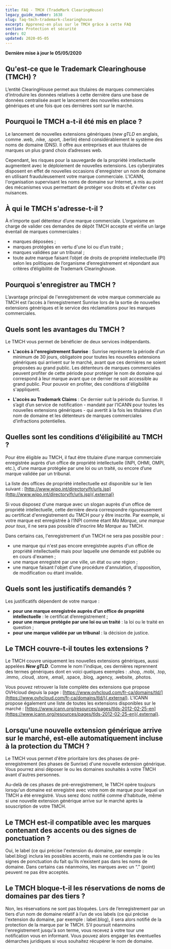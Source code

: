 ```yaml
---
title: FAQ - TMCH (TradeMark ClearingHouse)
legacy_guide_number: 1638
slug: faq-tmch-trademark-clearinghouse
excerpt: Apprenez-en plus sur le TMCH grâce à cette FAQ
section: Protection et sécurité
order: 02
updated: 2020-05-05
---
```


**Dernière mise à jour le 05/05/2020**

## Qu'est-ce que le Trademark Clearinghouse (TMCH) ?

L’entité ClearingHouse permet aux titulaires de marques commerciales d’introduire les données relatives à cette dernière dans une base de données centralisée avant le lancement des nouvelles extensions génériques et une fois que ces dernières sont sur le marché.

## Pourquoi le TMCH a-t-il été mis en place ?

Le lancement de nouvelles extensions génériques (*new gTLD* en anglais, comme .web, .nike, .sport, .berlin) étend considérablement le système des noms de domaine (DNS). Il offre aux entreprises et aux titulaires de marques un plus grand choix d’adresses web.

Cependant, les risques pour la sauvegarde de la propriété intellectuelle augmentent avec le déploiement de nouvelles extensions. Les cyberpirates disposent en effet de nouvelles occasions d'enregistrer un nom de domaine en utilisant frauduleusement votre marque commerciale. L'ICANN, l'organisation supervisant les noms de domaine sur Internet, a mis au point des mécanismes vous permettant de protéger vos droits et d'éviter ces nuisances.

## À qui le TMCH s'adresse-t-il ?

À n’importe quel détenteur d’une marque commerciale. L’organisme en charge de valider ces demandes de dépôt TMCH accepte et vérifie un large éventail de marques commerciales :

- marques déposées ;
- marques protégées en vertu d'une loi ou d’un traité ;
- marques validées par un tribunal ;
- toute autre marque faisant l’objet de droits de propriété intellectuelle (PI) selon les politiques de l’organisme d’enregistrement et répondant aux critères d’éligibilité de Trademark Clearinghouse.

## Pourquoi s'enregistrer au TMCH ?

L’avantage principal de l'enregistrement de votre marque commerciale au TMCH est l’accès à l’enregistrement Sunrise lors de la sortie de nouvelles extensions génériques et le service des réclamations pour les marques commerciales.

## Quels sont les avantages du TMCH ?

Le TMCH vous permet de bénéficier de deux services indépendants.

- **L'accès à l'enregistrement Sunrise** :
    Sunrise représente la période d'un minimum de 30 jours, obligatoire pour toutes les nouvelles extensions génériques qui arrivent sur le marché, avant que ces dernières ne soient proposées au grand public. Les détenteurs de marques commerciales peuvent profiter de cette période pour protéger le nom de domaine qui correspond à leur marque avant que ce dernier ne soit accessible au grand public. Pour pouvoir en profiter, des conditions d'éligibilité s'appliquent.

- **L'accès au Trademark Claims** :
    Ce dernier suit la période du Sunrise. Il s’agit d’un service de notification - mandaté par l'ICANN pour toutes les nouvelles extensions génériques - qui avertit à la fois les titulaires d’un nom de domaine et les détenteurs de marques commerciales d’infractions potentielles.

## Quelles sont les conditions d’éligibilité au TMCH ?

Pour être éligible au TMCH, il faut être titulaire d’une marque commerciale enregistrée auprès d’un office de propriété intellectuelle (INPI, OHMI, OMPI, etc.), d’une marque protégée par une loi ou un traité, ou encore d’une marque validée par un tribunal.

La liste des offices de propriété intellectuelle est disponible sur le lien suivant : [http://www.wipo.int/directory/fr/urls.jsp](http://www.wipo.int/directory/fr/urls.jsp){.external}

Si vous disposez d'une marque avec un slogan auprès d'un office de propriété intellectuelle, cette dernière devra correspondre rigoureusement au certificat d'enregistrement du TMCH pour y être inscrite. Par exemple, si votre marque est enregistrée à l’INPI comme étant *Ma Marque, une marque pour tous*, il ne sera pas possible d’inscrire *Ma Marque* au TMCH.

Dans certains cas, l'enregistrement d'un TMCH ne sera pas possible pour :

- une marque qui n'est pas encore enregistrée auprès d'un office de propriété intellectuelle mais pour laquelle une demande est publiée ou en cours d'examen ;
- une marque enregistré par une ville, un état ou une région ;
- une marque faisant l'objet d'une procédure d'annulation, d'opposition, de modification ou étant invalide.

## Quels sont les justificatifs demandés ?

Les justificatifs dépendent de votre marque :

- **pour une marque enregistrée auprès d’un office de propriété intellectuelle** : le certificat d’enregistrement ;
- **pour une marque protégée par une loi ou un traité** : la loi ou le traité en question ;
- **pour une marque validée par un tribunal** : la décision de justice.

## Le TMCH couvre-t-il toutes les extensions ?

Le TMCH couvre uniquement les nouvelles extensions génériques, aussi appelées ***New gTLD***. Comme le nom l'indique, ces dernières reprennent des termes génériques dont en voici quelques exemples : .shop, .mobi, .top, .immo, .cloud, .store, .email, .space, .blog, .agency, .website, .photos.

Vous pouvez retrouver la liste complète des extensions que propose OVHcloud depuis la page : [https://www.ovhcloud.com/fr-ca/domains/tld/](https://www.ovhcloud.com/fr-ca/domains/tld/){.external}. L'ICANN propose également une liste de toutes les extensions disponibles sur le marché : [https://www.icann.org/resources/pages/tlds-2012-02-25-en](https://www.icann.org/resources/pages/tlds-2012-02-25-en){.external}.

## Lorsqu'une nouvelle extension générique arrive sur le marché, est-elle automatiquement incluse à la protection du TMCH ?

Le TMCH vous permet d'être prioritaire lors des phases de pré-enregistrement (les phases de Sunrise) d'une nouvelle extension générique. Vous pourrez ainsi déposer le ou les domaines souhaités à votre TMCH avant d'autres personnes.

Au-delà de ces phases de pré-enregistrement, le TMCH opère toujours lorsqu'un domaine est enregistré avec votre nom de marque pour lequel un TMCH a été enregistré. Vous serez donc notifié comme d'habitude, même si une nouvelle extension générique arrive sur le marché après la souscription de votre TMCH.

## Le TMCH est-il compatible avec les marques contenant des accents ou des signes de ponctuation ?

Oui, le label (ce qui précise l'extension du domaine, par exemple : label.blog) inclura les possibles accents, mais ne contiendra pas le ou les signes de ponctuation du fait qu’ils n’existent pas dans les noms de domaine. Dans certains cas néanmoins, les marques avec un “.” (point) peuvent ne pas être acceptés.

## Le TMCH bloque-t-il les réservations de noms de domaines par des tiers ?

Non, les réservations ne sont pas bloquées. Lors de l’enregistrement par un tiers d’un nom de domaine relatif à l’un de vos labels (ce qui précise l'extension du domaine, par exemple : label.blog), il sera alors notifié de la protection de la marque par le TMCH. S’il poursuit néanmoins l'enregistrement jusqu'à son terme, vous recevez à votre tour une notification vous en informant. Vous pouvez alors engager les éventuelles démarches juridiques si vous souhaitez récupérer le nom de domaine.
